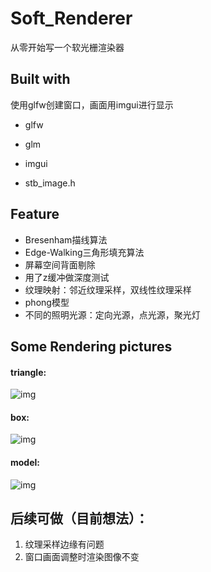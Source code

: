 # Soft_Renderer

从零开始写一个软光栅渲染器

## Built with

使用glfw创建窗口，画面用imgui进行显示

- glfw

- glm

- imgui

- stb_image.h


## Feature

- Bresenham描线算法
- Edge-Walking三角形填充算法
- 屏幕空间背面剔除
- 用了z缓冲做深度测试
- 纹理映射：邻近纹理采样，双线性纹理采样
- phong模型
- 不同的照明光源：定向光源，点光源，聚光灯

## Some Rendering pictures

#### triangle:

![img](https://cdn.nlark.com/yuque/0/2024/png/35466668/1712820532696-29c659f8-4fea-4eef-8b1e-afcc57599000.png)

#### box:

![img](https://cdn.nlark.com/yuque/0/2024/png/35466668/1712898664614-d6ea9ae4-024c-4c8b-9c59-d44068f462a9.png)

#### model:

![img](https://cdn.nlark.com/yuque/0/2024/png/35466668/1713877481762-37faabef-8a62-40ae-9d44-ada3992dd38b.png)

## 后续可做（目前想法）：

1. 纹理采样边缘有问题
2. 窗口画面调整时渲染图像不变



